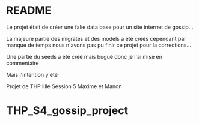 # README

  Le projet était de créer une fake data base pour un site internet de gossip...

  La majeure partie des migrates et des models a été créés cependant par manque de temps nous n'avons pas pu finir ce projet pour la corrections...

Une partie du seeds a été créé mais bugué donc je l'ai mise en commentaire

  Mais l'intention y été
  
  Projet de THP lille Session 5
  Maxime et Manon


# THP_S4_gossip_project
